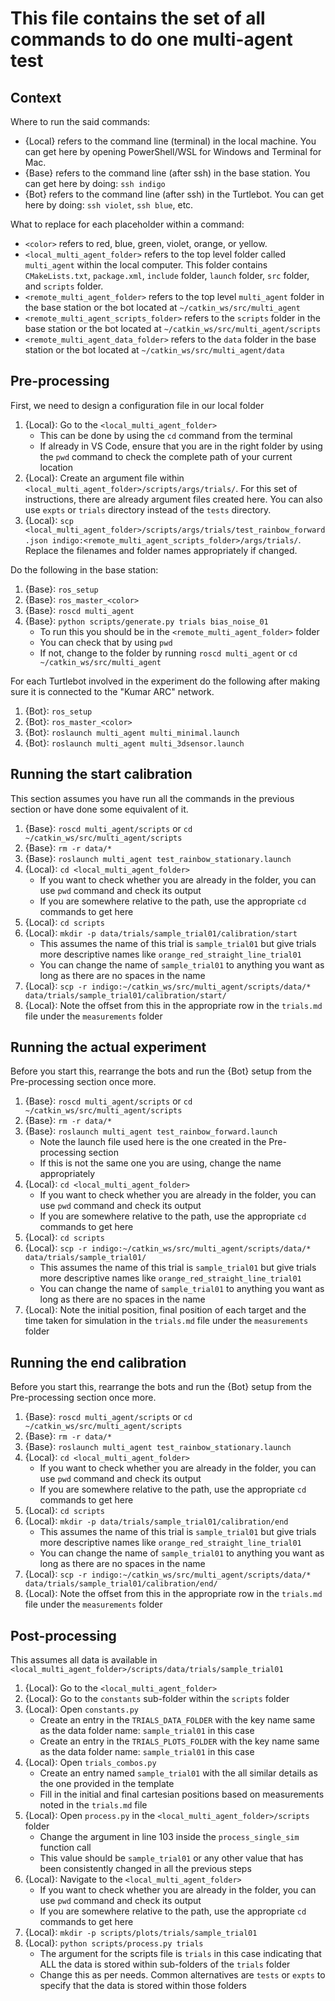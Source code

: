 This file contains the set of all commands to do one multi-agent test
=====================================================================

Context
-------

Where to run the said commands:

- {Local} refers to the command line (terminal) in the local machine. You can get here by opening PowerShell/WSL for Windows and Terminal for Mac.
- {Base} refers to the command line (after ssh) in the base station. You can get here by doing: `ssh indigo`
- {Bot} refers to the command line (after ssh) in the Turtlebot. You can get here by doing: `ssh violet`, `ssh blue`, etc.

What to replace for each placeholder within a command:

- `<color>` refers to red, blue, green, violet, orange, or yellow.
- `<local_multi_agent_folder>` refers to the top level folder called `multi_agent` within the local computer. This folder contains `CMakeLists.txt`, `package.xml`, `include` folder, `launch` folder, `src` folder, and `scripts` folder.
- `<remote_multi_agent_folder>` refers to the top level `multi_agent` folder in the base station or the bot located at `~/catkin_ws/src/multi_agent`
- `<remote_multi_agent_scripts_folder>` refers to the `scripts` folder in the base station or the bot located at `~/catkin_ws/src/multi_agent/scripts`
- `<remote_multi_agent_data_folder>` refers to the `data` folder in the base station or the bot located at `~/catkin_ws/src/multi_agent/data`

Pre-processing
--------------

First, we need to design a configuration file in our local folder

1. {Local}: Go to the `<local_multi_agent_folder>`
	- This can be done by using the `cd` command from the terminal
	- If already in VS Code, ensure that you are in the right folder by using the `pwd` command to check the complete path of your current location
2. {Local}: Create an argument file within `<local_multi_agent_folder>/scripts/args/trials/`. For this set of instructions, there are already argument files created here. You can also use `expts` or `trials` directory instead of the `tests` directory.
3. {Local}: `scp <local_multi_agent_folder>/scripts/args/trials/test_rainbow_forward.json indigo:<remote_multi_agent_scripts_folder>/args/trials/`. Replace the filenames and folder names appropriately if changed.

Do the following in the base station:

1. {Base}: `ros_setup`
2. {Base}: `ros_master_<color>`
3. {Base}: `roscd multi_agent`
4. {Base}: `python scripts/generate.py trials bias_noise_01`
	- To run this you should be in the `<remote_multi_agent_folder>` folder
	- You can check that by using `pwd`
	- If not, change to the folder by running `roscd multi_agent` or `cd ~/catkin_ws/src/multi_agent`

For each Turtlebot involved in the experiment do the following after making sure it is connected to the "Kumar ARC" network.

1. {Bot}: `ros_setup`
2. {Bot}: `ros_master_<color>`
3. {Bot}: `roslaunch multi_agent multi_minimal.launch`
4. {Bot}: `roslaunch multi_agent multi_3dsensor.launch`

Running the start calibration
-----------------------------

This section assumes you have run all the commands in the previous section or have done some equivalent of it.

1. {Base}: `roscd multi_agent/scripts` or `cd ~/catkin_ws/src/multi_agent/scripts`
2. {Base}: `rm -r data/*`
3. {Base}: `roslaunch multi_agent test_rainbow_stationary.launch`
4. {Local}: `cd <local_multi_agent_folder>`
	- If you want to check whether you are already in the folder, you can use `pwd` command and check its output
	- If you are somewhere relative to the path, use the appropriate `cd` commands to get here
5. {Local}: `cd scripts`
6. {Local}: `mkdir -p data/trials/sample_trial01/calibration/start`
	- This assumes the name of this trial is `sample_trial01` but give trials more descriptive names like `orange_red_straight_line_trial01`
	- You can change the name of `sample_trial01` to anything you want as long as there are no spaces in the name
7. {Local}: `scp -r indigo:~/catkin_ws/src/multi_agent/scripts/data/* data/trials/sample_trial01/calibration/start/`
8. {Local}: Note the offset from this in the appropriate row in the `trials.md` file under the `measurements` folder

Running the actual experiment
-----------------------------

Before you start this, rearrange the bots and run the {Bot} setup from the Pre-processing section once more.

1. {Base}: `roscd multi_agent/scripts` or `cd ~/catkin_ws/src/multi_agent/scripts`
2. {Base}: `rm -r data/*`
3. {Base}: `roslaunch multi_agent test_rainbow_forward.launch`
	- Note the launch file used here is the one created in the Pre-processing section
	- If this is not the same one you are using, change the name appropriately
4. {Local}: `cd <local_multi_agent_folder>`
	- If you want to check whether you are already in the folder, you can use `pwd` command and check its output
	- If you are somewhere relative to the path, use the appropriate `cd` commands to get here
5. {Local}: `cd scripts`
6. {Local}: `scp -r indigo:~/catkin_ws/src/multi_agent/scripts/data/* data/trials/sample_trial01/`
	- This assumes the name of this trial is `sample_trial01` but give trials more descriptive names like `orange_red_straight_line_trial01`
	- You can change the name of `sample_trial01` to anything you want as long as there are no spaces in the name
7. {Local}: Note the initial position, final position of each target and the time taken for simulation in the `trials.md` file under the `measurements` folder

Running the end calibration
---------------------------

Before you start this, rearrange the bots and run the {Bot} setup from the Pre-processing section once more.

1. {Base}: `roscd multi_agent/scripts` or `cd ~/catkin_ws/src/multi_agent/scripts`
2. {Base}: `rm -r data/*`
3. {Base}: `roslaunch multi_agent test_rainbow_stationary.launch`
4. {Local}: `cd <local_multi_agent_folder>`
	- If you want to check whether you are already in the folder, you can use `pwd` command and check its output
	- If you are somewhere relative to the path, use the appropriate `cd` commands to get here
5. {Local}: `cd scripts`
6. {Local}: `mkdir -p data/trials/sample_trial01/calibration/end`
	- This assumes the name of this trial is `sample_trial01` but give trials more descriptive names like `orange_red_straight_line_trial01`
	- You can change the name of `sample_trial01` to anything you want as long as there are no spaces in the name
7. {Local}: `scp -r indigo:~/catkin_ws/src/multi_agent/scripts/data/* data/trials/sample_trial01/calibration/end/`
8. {Local}: Note the offset from this in the appropriate row in the `trials.md` file under the `measurements` folder

Post-processing
---------------

This assumes all data is available in `<local_multi_agent_folder>/scripts/data/trials/sample_trial01`

1. {Local}: Go to the `<local_multi_agent_folder>`
2. {Local}: Go to the `constants` sub-folder within the `scripts` folder
3. {Local}: Open `constants.py`
	- Create an entry in the `TRIALS_DATA_FOLDER` with the key name same as the data folder name: `sample_trial01` in this case
	- Create an entry in the `TRIALS_PLOTS_FOLDER` with the key name same as the data folder name: `sample_trial01` in this case
4. {Local}: Open `trials_combos.py`
	- Create an entry named `sample_trial01` with the all similar details as the one provided in the template
	- Fill in the initial and final cartesian positions based on measurements noted in the `trials.md` file
5. {Local}: Open `process.py` in the `<local_multi_agent_folder>/scripts` folder
	- Change the argument in line 103 inside the `process_single_sim` function call
	- This value should be `sample_trial01` or any other value that has been consistently changed in all the previous steps
6. {Local}: Navigate to the `<local_multi_agent_folder>`
	- If you want to check whether you are already in the folder, you can use `pwd` command and check its output
	- If you are somewhere relative to the path, use the appropriate `cd` commands to get here
7. {Local}: `mkdir -p scripts/plots/trials/sample_trial01`
8. {Local}: `python scripts/process.py trials`
	- The argument for the scripts file is `trials` in this case indicating that ALL the data is stored within sub-folders of the `trials` folder
	- Change this as per needs. Common alternatives are `tests` or `expts` to specify that the data is stored within those folders
